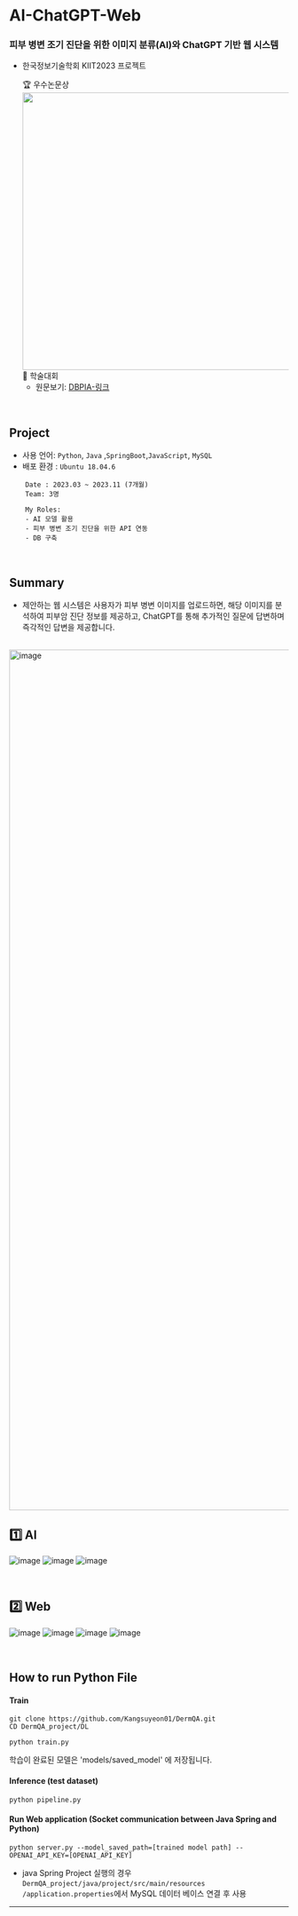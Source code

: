 # AI-ChatGPT-Web

### 피부 병변 조기 진단을 위한 이미지 분류(AI)와 ChatGPT 기반 웹 시스템

- 한국정보기술학회 KIIT2023 프로젝트

  <summary>🏆 우수논문상</summary> 
  
    <img src="https://github.com/sshnyy/AI-ChatGPT-Web/assets/99328827/2eca725b-cfcd-437b-9d53-b7011b46f10e" height="500">
  
  <summary>📃 학술대회</summary> 
  
    - 원문보기: [DBPIA-링크](https://www.dbpia.co.kr/journal/articleDetail?nodeId=NODE11652092)

  
<br>

## Project

- 사용 언어: `Python`, `Java` ,`SpringBoot`,`JavaScript`, `MySQL`
- 배포 환경 : `Ubuntu 18.04.6`

```
    Date : 2023.03 ~ 2023.11 (7개월)
    Team: 3명
    
    My Roles:
    - AI 모델 활용
    - 피부 병변 조기 진단을 위한 API 연동
    - DB 구축
```

<br>

## Summary
  
- 제안하는 웹 시스템은 사용자가 피부 병변 이미지를 업로드하면, 해당 이미지를 분석하여 피부암 진단 정보를 제공하고, ChatGPT를 통해 추가적인 질문에 답변하며 즉각적인 답변을 제공합니다.


<br>

<img width="1551" alt="image" src="https://github.com/sshnyy/AI-ChatGPT-Web/assets/99328827/77c147b6-30b3-4bad-a1ba-1f4b79711bd7">


## 1️⃣ AI

![image](https://github.com/sohyunyg/Completed_Projects/assets/99328827/da7d27a5-0aee-47dc-b637-41770d9e3923)
![image](https://github.com/sohyunyg/Completed_Projects/assets/99328827/3589b0eb-0632-4f84-8e81-ff977c47b49e)
![image](https://github.com/sohyunyg/Completed_Projects/assets/99328827/e18ec188-0c4d-4b23-893c-8ef8cdd70575)


<br>

## 2️⃣ Web
![image](https://github.com/sohyunyg/Completed_Projects/assets/99328827/d2e1a10b-82cd-454f-80a7-ea66124122ab)
![image](https://github.com/sohyunyg/Completed_Projects/assets/99328827/b457f25d-2474-4bc2-ab2a-ada5bde54702)
![image](https://github.com/sohyunyg/Completed_Projects/assets/99328827/7b7dffda-11ed-4c11-8f6b-4d10c62a0443)
![image](https://github.com/sohyunyg/Completed_Projects/assets/99328827/ee4e232b-3018-4a7b-b20e-07fac1672490)


<br>

## How to run Python File

#### Train
```
git clone https://github.com/Kangsuyeon01/DermQA.git
CD DermQA_project/DL
```

```
python train.py
```
학습이 완료된 모델은 'models/saved_model' 에 저장됩니다.
#### Inference (test dataset)
```
python pipeline.py
```
#### Run Web application (Socket communication between Java Spring and Python)
```
python server.py --model_saved_path=[trained model path] --OPENAI_API_KEY=[OPENAI_API_KEY]
```
* java Spring Project 실행의 경우 `DermQA_project/java/project/src/main/resources
/application.properties`에서 MySQL 데이터 베이스 연결 후 사용
--- 

